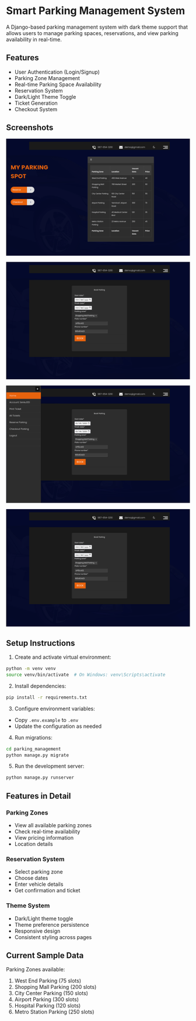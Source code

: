 # Smart Parking Management System

A Django-based parking management system with dark theme support that allows users to manage parking spaces, reservations, and view parking availability in real-time.

## Features

- User Authentication (Login/Signup)
- Parking Zone Management
- Real-time Parking Space Availability
- Reservation System
- Dark/Light Theme Toggle
- Ticket Generation
- Checkout System

## Screenshots


![\[Screenshot of homepage with dark theme\]](<Screenshot from 2025-03-20 13-17-20.png>)


![\[Screenshot of available parking zones\]](<Screenshot from 2025-03-20 13-18-40.png>)


![\[Screenshot of reservation form\]](<Screenshot from 2025-03-20 13-19-05.png>)


![\[Screenshot of generated ticket\]](<Screenshot from 2025-03-20 13-18-40.png>)

## Setup Instructions



1. Create and activate virtual environment:
```bash
python -m venv venv
source venv/bin/activate  # On Windows: venv\Scripts\activate
```

2. Install dependencies:
```bash
pip install -r requirements.txt
```

3. Configure environment variables:
- Copy `.env.example` to `.env`
- Update the configuration as needed

4. Run migrations:
```bash
cd parking_management
python manage.py migrate
```

5. Run the development server:
```bash
python manage.py runserver
```

## Features in Detail

### Parking Zones
- View all available parking zones
- Check real-time availability
- View pricing information
- Location details

### Reservation System
- Select parking zone
- Choose dates
- Enter vehicle details
- Get confirmation and ticket

### Theme System
- Dark/Light theme toggle
- Theme preference persistence
- Responsive design
- Consistent styling across pages

## Current Sample Data

Parking Zones available:
1. West End Parking (75 slots)
2. Shopping Mall Parking (200 slots)
3. City Center Parking (150 slots)
4. Airport Parking (300 slots)
5. Hospital Parking (120 slots)
6. Metro Station Parking (250 slots)


